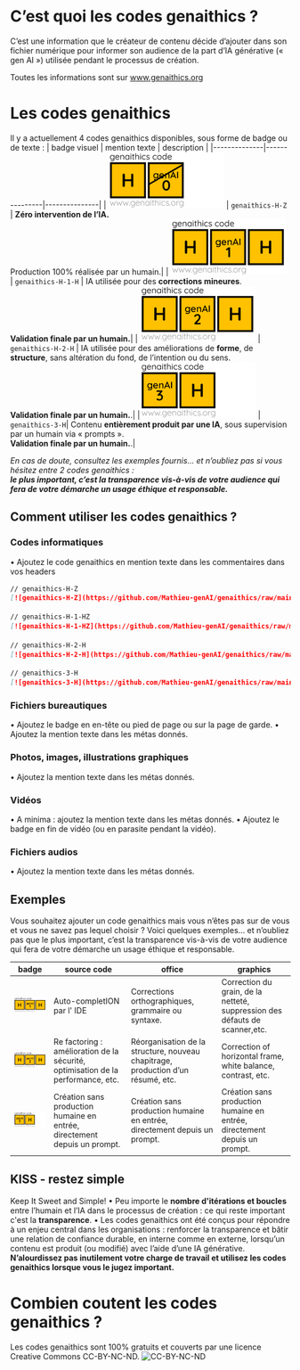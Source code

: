 # C’est quoi les codes genaithics ?
C’est une information que le créateur de contenu décide d’ajouter dans son fichier numérique pour informer son audience de la part d’IA générative (« gen AI ») utilisée pendant le processus de création.

Toutes les informations sont sur www.genaithics.org

# Les codes genaithics
Il y a actuellement 4 codes genaithics disponibles, sous forme de badge ou de texte :
| badge visuel        | mention texte     | description     |
|--------------|---------------|---------------|
| ![genaithics-H-Z](https://github.com/Mathieu-genAI/genaithics/blob/main/img/genaithics_code_H-Z_208x100.png) | `genaithics-H-Z` | **Zéro intervention de l’IA.**<br> Production 100% réalisée par un humain.|
| ![genaithics-H-1-H](https://github.com/Mathieu-genAI/genaithics/blob/main/img/genaithics_code_H-1-H_208x100.png) | `genaithics-H-1-H` | IA utilisée pour des **corrections mineures**. <br>**Validation finale par un humain.**|
| ![genaithics-H-2-H](https://github.com/Mathieu-genAI/genaithics/blob/main/img/genaithics_code_H-2-H_208x100.png) | `genaithics-H-2-H` | IA utilisée pour des améliorations de **forme**, de **structure**, sans altération du fond, de l’intention ou du sens. <br>**Validation finale par un humain.**.|
|![genaithics-3-H](https://github.com/Mathieu-genAI/genaithics/blob/main/img/genaithics_code_3-H_208x100.png) | `genaithics-3-H`| Contenu **entièrement produit par une IA**, sous supervision par un humain via « prompts ».<br>**Validation finale par un humain.**.|

_En cas de doute, consultez les exemples fournis… et n’oubliez pas si vous hésitez entre 2 codes genaithics : <br>***le plus important, c’est la transparence vis-à-vis de votre audience qui fera de votre démarche un usage éthique et responsable.***_

## Comment utiliser les codes genaithics ?

### Codes informatiques
•	Ajoutez le code genaithics en mention texte dans les commentaires dans vos headers

```markdown
// genaithics-H-Z
[![genaithics-H-Z](https://github.com/Mathieu-genAI/genaithics/raw/main/img/genaithics_code_H-Z_104x50.png)](https://github.com/Mathieu-genAI/genaithics?tab=readme-ov-file#the-genaithics-codes)

// genaithics-H-1-HZ
[![genaithics-H-1-HZ](https://github.com/Mathieu-genAI/genaithics/raw/main/img/genaithics_code_H-1-H_104x50.png)](https://github.com/Mathieu-genAI/genaithics?tab=readme-ov-file#the-genaithics-codes)

// genaithics-H-2-H
[![genaithics-H-2-H](https://github.com/Mathieu-genAI/genaithics/raw/main/img/genaithics_code_H-2-H_104x50.png)](https://github.com/Mathieu-genAI/genaithics?tab=readme-ov-file#the-genaithics-codes)

// genaithics-3-H
[![genaithics-3-H](https://github.com/Mathieu-genAI/genaithics/raw/main/img/genaithics_code_3-H_104x50.png)](https://github.com/Mathieu-genAI/genaithics?tab=readme-ov-file#the-genaithics-codes)
```

### Fichiers bureautiques
•	Ajoutez le badge en en-tête ou pied de page ou sur la page de garde.
•	Ajoutez la mention texte dans les métas donnés.

### Photos, images, illustrations graphiques
•	Ajoutez la mention texte dans les métas donnés.

### Vidéos
•	A minima : ajoutez la mention texte dans les métas donnés.
•	Ajoutez le badge en fin de vidéo (ou en parasite pendant la vidéo).

### Fichiers audios
•	Ajoutez la mention texte dans les métas donnés.

## Exemples
Vous souhaitez ajouter un code genaithics mais vous n’êtes pas sur de vous et vous ne savez pas lequel choisir ?
Voici quelques exemples… et n’oubliez pas que le plus important, c’est la transparence vis-à-vis de votre audience qui fera de votre démarche un usage éthique et responsable.

| badge     | source code     | office     | graphics |
|--------------|---------------|---------------|---------------|
| ![genaithics-H-1-H](https://github.com/Mathieu-genAI/genaithics/blob/main/img/genaithics_code_H-1-H_208x100.png) | Auto-completION par l' IDE | Corrections orthographiques, grammaire ou syntaxe.|Correction du grain, de la netteté, suppression des défauts de scanner,etc. |
| ![genaithics-H-2-HZ](https://github.com/Mathieu-genAI/genaithics/blob/main/img/genaithics_code_H-2-H_208x100.png) | Re factoring : amélioration de la sécurité, optimisation de la performance, etc. | Réorganisation de la structure, nouveau chapitrage, production d’un résumé, etc.|Correction of horizontal frame, white balance, contrast, etc.|Correction du cadre horizontal, de la balance des blancs, du contraste, etc. |
| ![genaithics-3-H](https://github.com/Mathieu-genAI/genaithics/blob/main/img/genaithics_code_3-H_208x100.png) | Création sans production humaine en entrée, directement depuis un prompt. | Création sans production humaine en entrée, directement depuis un prompt. |Création sans production humaine en entrée, directement depuis un prompt.|

## KISS - restez simple
Keep It Sweet and Simple! 
•	Peu importe le **nombre d'itérations et boucles** entre l’humain et l’IA dans le processus de création : ce qui reste important c'est la **transparence**.
•	Les codes genaithics ont été conçus pour répondre à un enjeu central dans les organisations : renforcer la transparence et bâtir une relation de confiance durable, en interne comme en externe, lorsqu’un contenu est produit (ou modifié) avec l’aide d’une IA générative. **N’alourdissez pas inutilement votre charge de travail et utilisez les codes genaithics lorsque vous le jugez important.**

# Combien coutent les codes genaithics ?
Les codes genaithics sont 100% gratuits et couverts par une licence Creative Commons CC-BY-NC-ND.
![CC-BY-NC-ND](https://mirrors.creativecommons.org/presskit/buttons/88x31/png/by-nc-nd.png)
